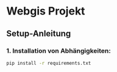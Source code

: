 # Webgis Projekt

## Setup-Anleitung

### 1. Installation von Abhängigkeiten:

```bash
pip install -r requirements.txt
```